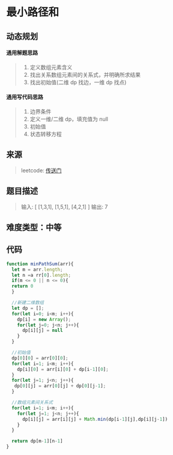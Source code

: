 # 最小路径和

## 动态规划

#### 通用解题思路

> 1. 定义数组元素含义
> 2. 找出关系数组元素间的关系式，并明确所求结果
> 3. 找出初始值(二维 dp 找边，一维 dp 找点)

#### 通用写代码思路

> 1. 边界条件
> 2. 定义一维/二维 dp，填充值为 null
> 3. 初始值
> 4. 状态转移方程

## 来源

> leetcode: [传送门](https://leetcode-cn.com/problems/minimum-path-sum/)

## 题目描述

> 输入:
> [
> [1,3,1],
> [1,5,1],
> [4,2,1]
> ]
> 输出: 7

## 难度类型：中等

## 代码

```js
function minPathSum(arr){
  let m = arr.length;
  let n =a rr[0].length;
  if(m <= 0 || n <= 0){
  return 0
  }

  //新建二维数组
  let dp = [];
  for(let i=0; i<m; i++){
    dp[i] = new Array();
    for(let j=0; j<n; j++){
      dp[i][j] = null
    }
  }

  //初始值
  dp[0][0] = arr[0][0];
  for(let i=1; i<m; i++){
    dp[i][0] = arr[i][0] + dp[i-1][0];
  }
  for(let j=1; j<n; j++){
   dp[0][j] = arr[0][j] + dp[0][j-1];
  }

  //数组元素间关系式
  for(let i=1; i<m; i++){
    for(let j=1; j<n; j++){
      dp[i][j] = arr[i][j] + Math.min(dp[i-1][j],dp[i][j-1])
    }
  }

  return dp[m-1][n-1]
}
```
